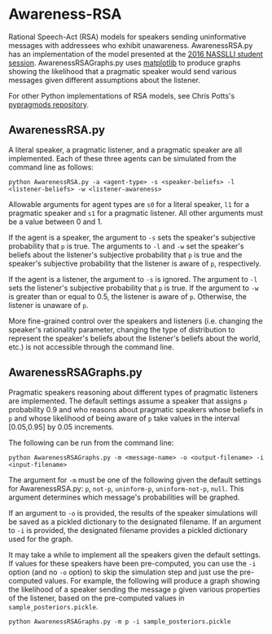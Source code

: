 # Awareness-RSA

Rational Speech-Act (RSA) models for speakers sending uninformative messages with addressees who exhibit unawareness. AwarenessRSA.py has an implementation of the model presented at the [2016 NASSLLI student session](http://www.stanford.edu/~pcrone/Documents/NASSLLI-Presentation.pdf). AwarenessRSAGraphs.py uses [matplotlib](http://matplotlib.org) to produce graphs showing the likelihood that a pragmatic speaker would send various messages given different assumptions about the listener.

For other Python implementations of RSA models, see Chris Potts's [pypragmods repository](https://github.com/cgpotts/pypragmods).

## AwarenessRSA.py

A literal speaker, a pragmatic listener, and a pragmatic speaker  are all implemented. Each of these three agents can be simulated from the command line as follows:

```
python AwarenessRSA.py -a <agent-type> -s <speaker-beliefs> -l <listener-beliefs> -w <listener-awareness>
```

Allowable arguments for agent types are `s0` for a literal speaker, `l1` for a pragmatic speaker and `s1` for a pragmatic listener. All other arguments must be a value between 0 and 1.

If the agent is a speaker, the argument to `-s` sets the speaker's subjective probability that `p` is true. The arguments to `-l` and `-w` set the speaker's beliefs about the listener's subjective probability that `p` is true and the speaker's subjective probability that the listener is aware of `p`, respectively.

If the agent is a listener, the argument to `-s` is ignored. The argument to `-l` sets the listener's subjective probability that `p` is true. If the argument to `-w` is greater than or equal to 0.5, the listener is aware of `p`. Otherwise, the listener is unaware of `p`.

More fine-grained control over the speakers and listeners (i.e. changing the speaker's rationality parameter, changing the type of distribution to represent the speaker's beliefs about the listener's beliefs about the world, etc.) is not accessible through the command line.

## AwarenessRSAGraphs.py

Pragmatic speakers reasoning about different types of pragmatic listeners are implemented. The default settings assume a speaker that assigns `p` probability 0.9 and who reasons about pragmatic speakers whose beliefs in `p` and whose likelihood of being aware of `p` take values in the interval [0.05,0.95] by 0.05 increments.

The following can be run from the command line:

```
python AwarenessRSAGraphs.py -m <message-name> -o <output-filename> -i <input-filename>
```

The argument for `-m` must be one of the following given the default settings for AwarenessRSA.py: `p`, `not-p`, `uninform-p`, `uninform-not-p`, `null`. This argument determines which message's probabilities will be graphed.

If an argument to `-o` is provided, the results of the speaker simulations will be saved as a pickled dictionary to the designated filename. If an argument to `-i` is provided, the designated filename provides a pickled dictionary used for the graph.

It may take a while to implement all the speakers given the default settings. If values for these speakers have been pre-computed, you can use the `-i` option (and no `-o` option) to skip the simulation step and just use the pre-computed values. For example, the following will produce a graph showing the likelihood of a speaker sending the message `p` given various properties of the listener, based on the pre-computed values in `sample_posteriors.pickle`.

```
python AwarenessRSAGraphs.py -m p -i sample_posteriors.pickle
```